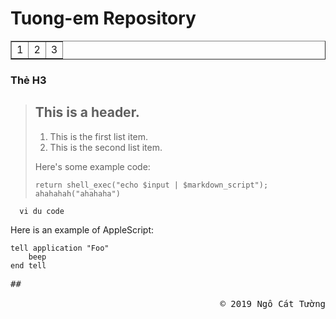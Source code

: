 # Tuong-em Repository #

<table border="1">
    <tr>
        <td align="left">1</td>
		<td align="center">2</td>
		<td align="right">3</td>
    </tr>
</table>


### Thẻ H3 ######


> ## This is a header.
> 
> 1.   This is the first list item.
> 2.   This is the second list item.
> 
> Here's some example code:
> 
>     return shell_exec("echo $input | $markdown_script");
>	  ahahahah("ahahaha")

	  vi du code

<p>Here is an example of AppleScript:</p>

<pre><code>tell application "Foo"
    beep
end tell
</code></pre>


<pre>##<div class="footer" align="right">
        &copy; 2019 Ngô Cát Tường
    </div> </pre>